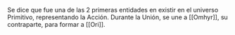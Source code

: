 Se dice que fue una de las 2 primeras entidades en existir en el universo Primitivo, representando la Acción. Durante la Unión, se une a [[Omhyr]], su contraparte, para formar a [[Ori]].

[^1]: [[Las Tres Entidades]]
[^2]: [[Los Dioses]]
[^8]: [[Historia y Mitología]]